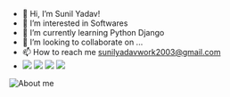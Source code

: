 - 👋 Hi, I’m Sunil Yadav!
- 👀 I’m interested in Softwares
- 🌱 I’m currently learning Python Django
- 💞️ I’m looking to collaborate on ...
- 📫 How to reach me sunilyadavwork2003@gmail.com
-  <a href="https://www.linkedin.com/in/sunilyadavcode/" target="_blank"><img src="https://img.icons8.com/ios-glyphs/30/000000/linkedin-circled--v1.png"/></a>
<a href="https://www.instagram.com/sunilyadav8383" target="_blank"><img src="https://img.icons8.com/ios/30/000000/instagram-new--v1.png"/></a>
<a href="https://www.facebook.com/sunilcode" target="_blank"><img src="https://img.icons8.com/material-sharp/30/000000/facebook-new.png"/></a>
<a href="https://www.twitter.com/sunilcode" alt="image" target="_blank"><img src="https://img.icons8.com/ios-glyphs/30/000000/twitter--v2.png"/><a>

<!---
sunilyadav-web/sunilyadav-web is a ✨ special ✨ repository because its `README.md` (this file) appears on your GitHub profile.
You can click the Preview link to take a look at your changes.
--->
<img src="https://github-readme-stats.vercel.app/api?username=sunilyadav-web&&show_icons=true&title_color=ffffff&icon_color=bb2acf&text_color=daf7dc&bg_color=151515" alt="About me">

